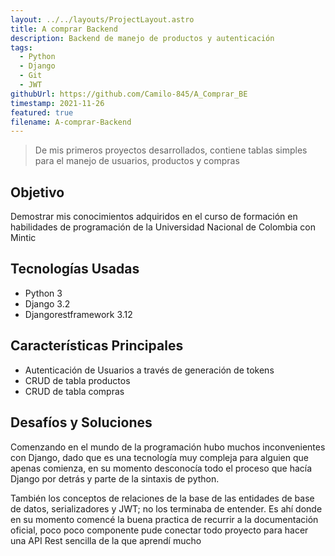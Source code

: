 ```yaml
---
layout: ../../layouts/ProjectLayout.astro
title: A comprar Backend
description: Backend de manejo de productos y autenticación
tags:
  - Python
  - Django
  - Git
  - JWT
githubUrl: https://github.com/Camilo-845/A_Comprar_BE
timestamp: 2021-11-26
featured: true
filename: A-comprar-Backend
---
```

> De mis primeros proyectos desarrollados, contiene tablas simples para el manejo de usuarios, productos y compras
## Objetivo
Demostrar mis conocimientos adquiridos en el curso de formación en habilidades de programación de la Universidad Nacional de Colombia con Mintic
## Tecnologías Usadas
- Python 3
- Django 3.2
- Djangorestframework 3.12
## Características Principales
- Autenticación de Usuarios a través de generación de tokens
- CRUD de tabla productos
- CRUD de tabla compras
## Desafíos y Soluciones
Comenzando en el mundo de la programación hubo muchos inconvenientes con Django, dado que es una tecnología muy compleja para alguien que apenas comienza, en su momento desconocía todo el proceso que hacía Django por detrás y parte de la sintaxis de python.

También los conceptos de relaciones de la base de las entidades de base de datos, serializadores y JWT; no los terminaba de entender. Es ahí donde en su momento comencé la buena practica de recurrir a la documentación oficial, poco poco componente pude conectar todo proyecto para hacer una API Rest sencilla de la que aprendí mucho
